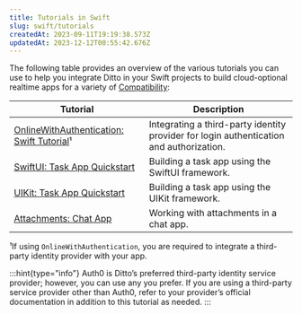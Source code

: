 ```yaml
---
title: Tutorials in Swift
slug: swift/tutorials
createdAt: 2023-09-11T19:19:38.573Z
updatedAt: 2023-12-12T00:55:42.676Z
---
```


The following table provides an overview of the various tutorials you can use to help you integrate Ditto in your Swift projects to build cloud-optional realtime apps for a variety of [Compatibility](docId\:z6Vo47PyqYIDD6-NAaLY0): &#x20;

| **Tutorial**                                                             | **Description**                                                                         |
| ------------------------------------------------------------------------ | --------------------------------------------------------------------------------------- |
| [OnlineWithAuthentication: Swift Tutorial](docId:9f_hdHiWJFcLEg-oY6moW)¹ | Integrating a third-party identity provider for login authentication and authorization. |
| [SwiftUI: Task App Quickstart](docId\:mseW6r60wYfnQrrE5iALq)             | Building a task app using the SwiftUI framework.                                        |
| [UIKit: Task App Quickstart](docId\:I8cxNKDOWnmTuiA66-ehy)               | Building a task app using the UIKit framework.                                          |
| [Attachments: Chat App](docId\:JVDn9xMTRpsclyhP5QSTp)                    | Working with attachments in a chat app.&#x20;                                           |

¹If using `OnlineWithAuthentication`, you are required to integrate a third-party identity provider with your app.&#x20;

:::hint{type="info"}
Auth0 is Ditto’s preferred third-party identity service provider; however, you can use any you prefer. If you are using a third-party service provider other than Auth0, refer to your provider’s official documentation in addition to this tutorial as needed.&#x20;
:::

